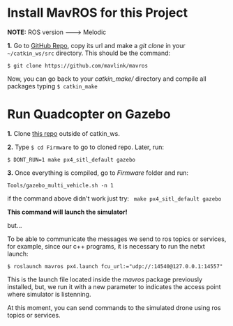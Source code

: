 # Install MavROS for this Project

**NOTE:** ROS version ---> Melodic

**1.** Go to [GitHub Repo](https://github.com/mavlink/mavros), copy its url and make a *git clone* in your ``~/catkin_ws/src`` directory. This should be the command:
```
$ git clone https://github.com/mavlink/mavros
```

Now, you can go back to your *catkin_make/* directory and compile all packages typing ``$ catkin_make``

# Run Quadcopter on Gazebo

**1.** Clone [this repo](https://github.com/PX4/Firmware) outside of catkin_ws.

**2.** Type ``$ cd Firmware`` to go to cloned repo. Later, run:

```
$ DONT_RUN=1 make px4_sitl_default gazebo
```
**3.** Once everything is compiled, go to *Firmware* folder and run:

```
Tools/gazebo_multi_vehicle.sh -n 1
```
if the command above didn't work just try: ``` make px4_sitl_default gazebo```

**This command will launch the simulator!**

but...

To be able to communicate the messages we send to ros topics or services, for example, since our c++ programs, it is necessary to run the netxt launch:

```
$ roslaunch mavros px4.launch fcu_url:="udp://:14540@127.0.0.1:14557"
```

This is the launch file located inside the *mavros* package previously installed, but, we run it with a new parameter to indicates the access point where simulator is listenning.

At this moment, you can send commands to the simulated drone using ros topics or services.
